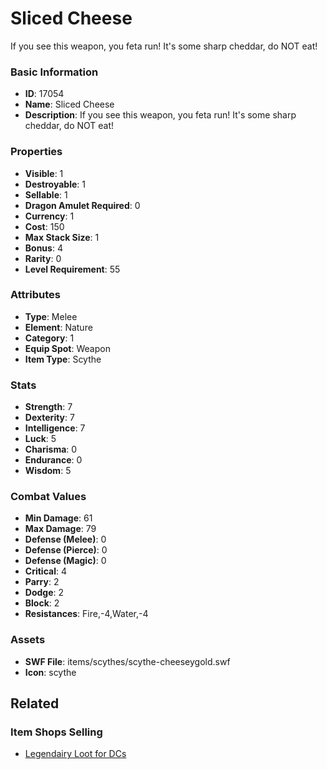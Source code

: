 # Sliced Cheese

If you see this weapon, you feta run! It's some sharp cheddar, do NOT eat!

### Basic Information

- **ID**: 17054
- **Name**: Sliced Cheese
- **Description**: If you see this weapon, you feta run! It&#039;s some sharp cheddar, do NOT eat!

### Properties

- **Visible**: 1
- **Destroyable**: 1
- **Sellable**: 1
- **Dragon Amulet Required**: 0
- **Currency**: 1
- **Cost**: 150
- **Max Stack Size**: 1
- **Bonus**: 4
- **Rarity**: 0
- **Level Requirement**: 55

### Attributes

- **Type**: Melee
- **Element**: Nature
- **Category**: 1
- **Equip Spot**: Weapon
- **Item Type**: Scythe

### Stats

- **Strength**: 7
- **Dexterity**: 7
- **Intelligence**: 7
- **Luck**: 5
- **Charisma**: 0
- **Endurance**: 0
- **Wisdom**: 5

### Combat Values

- **Min Damage**: 61
- **Max Damage**: 79
- **Defense (Melee)**: 0
- **Defense (Pierce)**: 0
- **Defense (Magic)**: 0
- **Critical**: 4
- **Parry**: 2
- **Dodge**: 2
- **Block**: 2
- **Resistances**: Fire,-4,Water,-4

### Assets

- **SWF File**: items/scythes/scythe-cheeseygold.swf
- **Icon**: scythe

## Related

### Item Shops Selling

- [Legendairy Loot for DCs](../item-shops/546-legendairy-loot-for-dcs.md)

